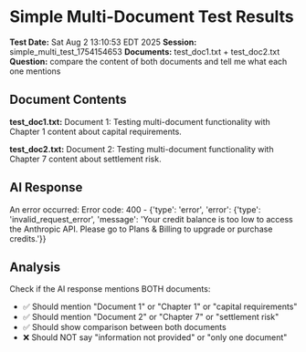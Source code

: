 # Simple Multi-Document Test Results

**Test Date:** Sat Aug  2 13:10:53 EDT 2025
**Session:** simple_multi_test_1754154653
**Documents:** test_doc1.txt + test_doc2.txt
**Question:** compare the content of both documents and tell me what each one mentions

## Document Contents

**test_doc1.txt:**
Document 1: Testing multi-document functionality with Chapter 1 content about capital requirements.

**test_doc2.txt:**
Document 2: Testing multi-document functionality with Chapter 7 content about settlement risk.

## AI Response

An error occurred: Error code: 400 - {'type': 'error', 'error': {'type': 'invalid_request_error', 'message': 'Your credit balance is too low to access the Anthropic API. Please go to Plans & Billing to upgrade or purchase credits.'}}

## Analysis

Check if the AI response mentions BOTH documents:
- ✅ Should mention "Document 1" or "Chapter 1" or "capital requirements"
- ✅ Should mention "Document 2" or "Chapter 7" or "settlement risk"
- ✅ Should show comparison between both documents
- ❌ Should NOT say "information not provided" or "only one document"

